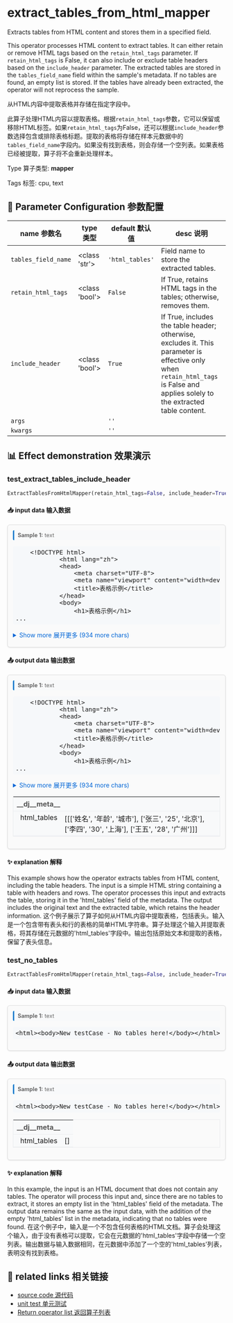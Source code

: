 # extract_tables_from_html_mapper

Extracts tables from HTML content and stores them in a specified field.

This operator processes HTML content to extract tables. It can either retain or remove HTML tags based on the `retain_html_tags` parameter. If `retain_html_tags` is False, it can also include or exclude table headers based on the `include_header` parameter. The extracted tables are stored in the `tables_field_name` field within the sample's metadata. If no tables are found, an empty list is stored. If the tables have already been extracted, the operator will not reprocess the sample.

从HTML内容中提取表格并存储在指定字段中。

此算子处理HTML内容以提取表格。根据`retain_html_tags`参数，它可以保留或移除HTML标签。如果`retain_html_tags`为False，还可以根据`include_header`参数选择包含或排除表格标题。提取的表格将存储在样本元数据中的`tables_field_name`字段内。如果没有找到表格，则会存储一个空列表。如果表格已经被提取，算子将不会重新处理样本。

Type 算子类型: **mapper**

Tags 标签: cpu, text

## 🔧 Parameter Configuration 参数配置
| name 参数名 | type 类型 | default 默认值 | desc 说明 |
|--------|------|--------|------|
| `tables_field_name` | <class 'str'> | `'html_tables'` | Field name to store the extracted tables. |
| `retain_html_tags` | <class 'bool'> | `False` | If True, retains HTML tags in the tables; otherwise, removes them. |
| `include_header` | <class 'bool'> | `True` | If True, includes the table header; otherwise, excludes it. This parameter is effective             only when `retain_html_tags` is False and applies solely to the extracted table content. |
| `args` |  | `''` |  |
| `kwargs` |  | `''` |  |

## 📊 Effect demonstration 效果演示
### test_extract_tables_include_header
```python
ExtractTablesFromHtmlMapper(retain_html_tags=False, include_header=True)
```

#### 📥 input data 输入数据
<div class="sample-card" style="border:1px solid #ddd; padding:12px; margin:8px 0; border-radius:6px; background:#fafafa; box-shadow:0 1px 3px rgba(0,0,0,0.1);"><div class="sample-header" style="background:#f8f9fa; padding:4px 8px; margin-bottom:6px; border-radius:3px; font-size:0.9em; color:#666; border-left:3px solid #007acc;"><strong>Sample 1:</strong> text</div><pre style="padding:6px; background:#f6f8fa; border-radius:4px; overflow-x:auto; white-space:pre; word-wrap:normal;">
    &lt;!DOCTYPE html&gt;
            &lt;html lang=&quot;zh&quot;&gt;
            &lt;head&gt;
                &lt;meta charset=&quot;UTF-8&quot;&gt;
                &lt;meta name=&quot;viewport&quot; content=&quot;width=device-width, initial-scale=1.0&quot;&gt;
                &lt;title&gt;表格示例&lt;/title&gt;
            &lt;/head&gt;
            &lt;body&gt;
                &lt;h1&gt;表格示例&lt;/h1&gt;
...</pre><details style='margin:6px 0;'><summary style='cursor:pointer; color:#0366d6;'>Show more 展开更多 (934 more chars)</summary><pre style="padding:6px; background:#f6f8fa; border-radius:4px; overflow-x:auto; white-space:pre; word-wrap:normal;">
    &lt;!DOCTYPE html&gt;
            &lt;html lang=&quot;zh&quot;&gt;
            &lt;head&gt;
                &lt;meta charset=&quot;UTF-8&quot;&gt;
                &lt;meta name=&quot;viewport&quot; content=&quot;width=device-width, initial-scale=1.0&quot;&gt;
                &lt;title&gt;表格示例&lt;/title&gt;
            &lt;/head&gt;
            &lt;body&gt;
                &lt;h1&gt;表格示例&lt;/h1&gt;
                &lt;table border=&quot;1&quot;&gt;
                    &lt;thead&gt;
                        &lt;tr&gt;
                            &lt;th&gt;姓名&lt;/th&gt;
                            &lt;th&gt;年龄&lt;/th&gt;
                            &lt;th&gt;城市&lt;/th&gt;
                        &lt;/tr&gt;
                    &lt;/thead&gt;
                    &lt;tbody&gt;
                        &lt;tr&gt;
                            &lt;td&gt;张三&lt;/td&gt;
                            &lt;td&gt;25&lt;/td&gt;
                            &lt;td&gt;北京&lt;/td&gt;
                        &lt;/tr&gt;
                        &lt;tr&gt;
                            &lt;td&gt;李四&lt;/td&gt;
                            &lt;td&gt;30&lt;/td&gt;
                            &lt;td&gt;上海&lt;/td&gt;
                        &lt;/tr&gt;
                        &lt;tr&gt;
                            &lt;td&gt;王五&lt;/td&gt;
                            &lt;td&gt;28&lt;/td&gt;
                            &lt;td&gt;广州&lt;/td&gt;
                        &lt;/tr&gt;
                    &lt;/tbody&gt;
                &lt;/table&gt;
            &lt;/body&gt;
            &lt;/html&gt;
    </pre></details></div>

#### 📤 output data 输出数据
<div class="sample-card" style="border:1px solid #ddd; padding:12px; margin:8px 0; border-radius:6px; background:#fafafa; box-shadow:0 1px 3px rgba(0,0,0,0.1);"><div class="sample-header" style="background:#f8f9fa; padding:4px 8px; margin-bottom:6px; border-radius:3px; font-size:0.9em; color:#666; border-left:3px solid #007acc;"><strong>Sample 1:</strong> text</div><pre style="padding:6px; background:#f6f8fa; border-radius:4px; overflow-x:auto; white-space:pre; word-wrap:normal;">
    &lt;!DOCTYPE html&gt;
            &lt;html lang=&quot;zh&quot;&gt;
            &lt;head&gt;
                &lt;meta charset=&quot;UTF-8&quot;&gt;
                &lt;meta name=&quot;viewport&quot; content=&quot;width=device-width, initial-scale=1.0&quot;&gt;
                &lt;title&gt;表格示例&lt;/title&gt;
            &lt;/head&gt;
            &lt;body&gt;
                &lt;h1&gt;表格示例&lt;/h1&gt;
...</pre><details style='margin:6px 0;'><summary style='cursor:pointer; color:#0366d6;'>Show more 展开更多 (934 more chars)</summary><pre style="padding:6px; background:#f6f8fa; border-radius:4px; overflow-x:auto; white-space:pre; word-wrap:normal;">
    &lt;!DOCTYPE html&gt;
            &lt;html lang=&quot;zh&quot;&gt;
            &lt;head&gt;
                &lt;meta charset=&quot;UTF-8&quot;&gt;
                &lt;meta name=&quot;viewport&quot; content=&quot;width=device-width, initial-scale=1.0&quot;&gt;
                &lt;title&gt;表格示例&lt;/title&gt;
            &lt;/head&gt;
            &lt;body&gt;
                &lt;h1&gt;表格示例&lt;/h1&gt;
                &lt;table border=&quot;1&quot;&gt;
                    &lt;thead&gt;
                        &lt;tr&gt;
                            &lt;th&gt;姓名&lt;/th&gt;
                            &lt;th&gt;年龄&lt;/th&gt;
                            &lt;th&gt;城市&lt;/th&gt;
                        &lt;/tr&gt;
                    &lt;/thead&gt;
                    &lt;tbody&gt;
                        &lt;tr&gt;
                            &lt;td&gt;张三&lt;/td&gt;
                            &lt;td&gt;25&lt;/td&gt;
                            &lt;td&gt;北京&lt;/td&gt;
                        &lt;/tr&gt;
                        &lt;tr&gt;
                            &lt;td&gt;李四&lt;/td&gt;
                            &lt;td&gt;30&lt;/td&gt;
                            &lt;td&gt;上海&lt;/td&gt;
                        &lt;/tr&gt;
                        &lt;tr&gt;
                            &lt;td&gt;王五&lt;/td&gt;
                            &lt;td&gt;28&lt;/td&gt;
                            &lt;td&gt;广州&lt;/td&gt;
                        &lt;/tr&gt;
                    &lt;/tbody&gt;
                &lt;/table&gt;
            &lt;/body&gt;
            &lt;/html&gt;
    </pre></details><div class='meta' style='margin-top:6px;'><table class='meta-table' style='border-collapse:collapse; width:100%; border:1px solid #eaecef !important;'><tr><td colspan='2' style='text-align:left; vertical-align:top; padding:6px 8px; background-color:#f8f9fa !important; border-bottom:1px solid #eaecef !important; font-weight:bold; color:#555;'>__dj__meta__</td></tr><tr><td style='text-align:left; vertical-align:top; padding:4px 8px; background-color:#f8f9fa !important; border-bottom:1px solid #eaecef !important; white-space:nowrap; padding-left: 16px;'>html_tables</td><td style='text-align:left; vertical-align:top; padding:4px 8px; background-color:#f8f9fa !important; border-bottom:1px solid #eaecef !important;'>[[[&#x27;姓名&#x27;, &#x27;年龄&#x27;, &#x27;城市&#x27;], [&#x27;张三&#x27;, &#x27;25&#x27;, &#x27;北京&#x27;], [&#x27;李四&#x27;, &#x27;30&#x27;, &#x27;上海&#x27;], [&#x27;王五&#x27;, &#x27;28&#x27;, &#x27;广州&#x27;]]]</td></tr></table></div></div>

#### ✨ explanation 解释
This example shows how the operator extracts tables from HTML content, including the table headers. The input is a simple HTML string containing a table with headers and rows. The operator processes this input and extracts the table, storing it in the 'html_tables' field of the metadata. The output includes the original text and the extracted table, which retains the header information.
这个例子展示了算子如何从HTML内容中提取表格，包括表头。输入是一个包含带有表头和行的表格的简单HTML字符串。算子处理这个输入并提取表格，将其存储在元数据的'html_tables'字段中。输出包括原始文本和提取的表格，保留了表头信息。

### test_no_tables
```python
ExtractTablesFromHtmlMapper(retain_html_tags=False, include_header=True)
```

#### 📥 input data 输入数据
<div class="sample-card" style="border:1px solid #ddd; padding:12px; margin:8px 0; border-radius:6px; background:#fafafa; box-shadow:0 1px 3px rgba(0,0,0,0.1);"><div class="sample-header" style="background:#f8f9fa; padding:4px 8px; margin-bottom:6px; border-radius:3px; font-size:0.9em; color:#666; border-left:3px solid #007acc;"><strong>Sample 1:</strong> text</div><pre style="padding:6px; background:#f6f8fa; border-radius:4px; overflow-x:auto; white-space:pre; word-wrap:normal;">&lt;html&gt;&lt;body&gt;New testCase - No tables here!&lt;/body&gt;&lt;/html&gt;</pre></div>

#### 📤 output data 输出数据
<div class="sample-card" style="border:1px solid #ddd; padding:12px; margin:8px 0; border-radius:6px; background:#fafafa; box-shadow:0 1px 3px rgba(0,0,0,0.1);"><div class="sample-header" style="background:#f8f9fa; padding:4px 8px; margin-bottom:6px; border-radius:3px; font-size:0.9em; color:#666; border-left:3px solid #007acc;"><strong>Sample 1:</strong> text</div><pre style="padding:6px; background:#f6f8fa; border-radius:4px; overflow-x:auto; white-space:pre; word-wrap:normal;">&lt;html&gt;&lt;body&gt;New testCase - No tables here!&lt;/body&gt;&lt;/html&gt;</pre><div class='meta' style='margin-top:6px;'><table class='meta-table' style='border-collapse:collapse; width:100%; border:1px solid #eaecef !important;'><tr><td colspan='2' style='text-align:left; vertical-align:top; padding:6px 8px; background-color:#f8f9fa !important; border-bottom:1px solid #eaecef !important; font-weight:bold; color:#555;'>__dj__meta__</td></tr><tr><td style='text-align:left; vertical-align:top; padding:4px 8px; background-color:#f8f9fa !important; border-bottom:1px solid #eaecef !important; white-space:nowrap; padding-left: 16px;'>html_tables</td><td style='text-align:left; vertical-align:top; padding:4px 8px; background-color:#f8f9fa !important; border-bottom:1px solid #eaecef !important;'>[]</td></tr></table></div></div>

#### ✨ explanation 解释
In this example, the input is an HTML document that does not contain any tables. The operator will process this input and, since there are no tables to extract, it stores an empty list in the 'html_tables' field of the metadata. The output data remains the same as the input data, with the addition of the empty 'html_tables' list in the metadata, indicating that no tables were found.
在这个例子中，输入是一个不包含任何表格的HTML文档。算子会处理这个输入，由于没有表格可以提取，它会在元数据的'html_tables'字段中存储一个空列表。输出数据与输入数据相同，在元数据中添加了一个空的'html_tables'列表，表明没有找到表格。


## 🔗 related links 相关链接
- [source code 源代码](../../../data_juicer/ops/mapper/extract_tables_from_html_mapper.py)
- [unit test 单元测试](../../../tests/ops/mapper/test_extract_tables_from_html_mapper.py)
- [Return operator list 返回算子列表](../../Operators.md)